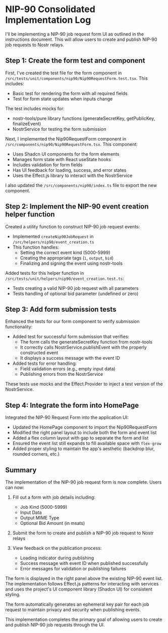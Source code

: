 # NIP-90 Consolidated Implementation Log

I'll be implementing a NIP-90 job request form UI as outlined in the instructions document. This will allow users to create and publish NIP-90 job requests to Nostr relays.

## Step 1: Create the form test and component

First, I've created the test file for the form component in `/src/tests/unit/components/nip90/Nip90RequestForm.test.tsx`. This includes:
- Basic test for rendering the form with all required fields
- Test for form state updates when inputs change

The test includes mocks for:
- nostr-tools/pure library functions (generateSecretKey, getPublicKey, finalizeEvent)
- NostrService for testing the form submission

Next, I implemented the Nip90RequestForm component in `/src/components/nip90/Nip90RequestForm.tsx`. This component:
- Uses Shadcn UI components for the form elements
- Manages form state with React useState hooks
- Includes validation for form fields
- Has UI feedback for loading, success, and error states
- Uses the Effect.js library to interact with the NostrService

I also updated the `/src/components/nip90/index.ts` file to export the new component.

## Step 2: Implement the NIP-90 event creation helper function

Created a utility function to construct NIP-90 job request events:
- Implemented `createNip90JobRequest` in `/src/helpers/nip90/event_creation.ts`
- This function handles:
  - Setting the correct event kind (5000-5999)
  - Creating the appropriate tags (`i`, `output`, `bid`)
  - Finalizing and signing the event using nostr-tools

Added tests for this helper function in `/src/tests/unit/helpers/nip90/event_creation.test.ts`:
- Tests creating a valid NIP-90 job request with all parameters
- Tests handling of optional bid parameter (undefined or zero)

## Step 3: Add form submission tests

Enhanced the tests for our form component to verify submission functionality:
- Added test for successful form submission that verifies:
  - The form calls the generateSecretKey function from nostr-tools
  - It correctly calls NostrService.publishEvent with the properly constructed event
  - It displays a success message with the event ID
- Added tests for error handling:
  - Field validation errors (e.g., empty input data)
  - Publishing errors from the NostrService
  
These tests use mocks and the Effect.Provider to inject a test version of the NostrService.

## Step 4: Integrate the form into HomePage

Integrated the NIP-90 Request Form into the application UI:
- Updated the HomePage component to import the Nip90RequestForm
- Modified the right panel layout to include both the form and event list
- Added a flex column layout with gap to separate the form and list
- Ensured the event list still expands to fill available space with `flex-grow`
- Added proper styling to maintain the app's aesthetic (backdrop blur, rounded corners, etc.)

## Summary

The implementation of the NIP-90 job request form is now complete. Users can now:

1. Fill out a form with job details including:
   - Job Kind (5000-5999)
   - Input Data
   - Output MIME Type
   - Optional Bid Amount (in msats)

2. Submit the form to create and publish a NIP-90 job request to Nostr relays

3. View feedback on the publication process:
   - Loading indicator during publishing
   - Success message with event ID when published successfully
   - Error messages for validation or publishing failures

The form is displayed in the right panel above the existing NIP-90 event list. The implementation follows Effect.js patterns for interacting with services and uses the project's UI component library (Shadcn UI) for consistent styling.

The form automatically generates an ephemeral key pair for each job request to maintain privacy and security when publishing events.

This implementation completes the primary goal of allowing users to create and publish NIP-90 job requests through the UI.